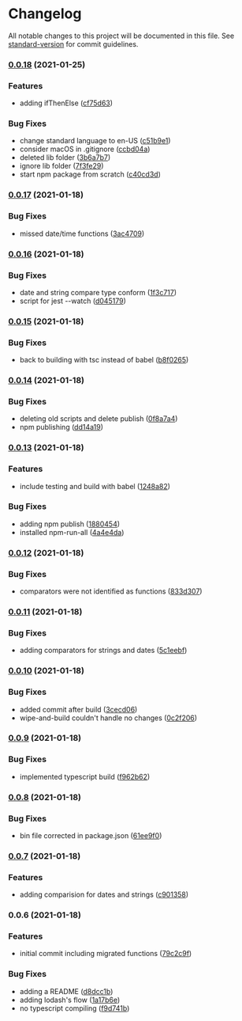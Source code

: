 # Changelog

All notable changes to this project will be documented in this file. See [standard-version](https://github.com/conventional-changelog/standard-version) for commit guidelines.

### [0.0.18](https://github.com/cabcookie/cbk-functional-library/compare/v0.0.17...v0.0.18) (2021-01-25)


### Features

* adding ifThenElse ([cf75d63](https://github.com/cabcookie/cbk-functional-library/commit/cf75d63ea35d4addcd7e0f891ea84fc2169b9978))


### Bug Fixes

* change standard language to en-US ([c51b9e1](https://github.com/cabcookie/cbk-functional-library/commit/c51b9e133ff9d235e9bcf514525e8244c0b287f4))
* consider macOS in .gitignore ([ccbd04a](https://github.com/cabcookie/cbk-functional-library/commit/ccbd04a53355d6f3127405d2ba571640fbe2e3c4))
* deleted lib folder ([3b6a7b7](https://github.com/cabcookie/cbk-functional-library/commit/3b6a7b7e4db902be6c063b572a3096681e8ec2a5))
* ignore lib folder ([7f3fe29](https://github.com/cabcookie/cbk-functional-library/commit/7f3fe29d4bd3d110a37a643a2c87fee01e8fd3e0))
* start npm package from scratch ([c40cd3d](https://github.com/cabcookie/cbk-functional-library/commit/c40cd3db2832731b6e7afdc1af406dbd66a8fa5f))

### [0.0.17](https://github.com/cabcookie/cbk-functional-library/compare/v0.0.16...v0.0.17) (2021-01-18)


### Bug Fixes

* missed date/time functions ([3ac4709](https://github.com/cabcookie/cbk-functional-library/commit/3ac47098c26827dd670170cae9a334210d65539f))

### [0.0.16](https://github.com/cabcookie/cbk-functional-library/compare/v0.0.15...v0.0.16) (2021-01-18)


### Bug Fixes

* date and string compare type conform ([1f3c717](https://github.com/cabcookie/cbk-functional-library/commit/1f3c7174fd9b1394b1749dc10749d5489093abeb))
* script for jest --watch ([d045179](https://github.com/cabcookie/cbk-functional-library/commit/d045179b114b9953256f6293dbb29329527970c3))

### [0.0.15](https://github.com/cabcookie/cbk-functional-library/compare/v0.0.14...v0.0.15) (2021-01-18)


### Bug Fixes

* back to building with tsc instead of babel ([b8f0265](https://github.com/cabcookie/cbk-functional-library/commit/b8f0265b5e72428b165bf45ac3e16967240eaf44))

### [0.0.14](https://github.com/cabcookie/cbk-functional-library/compare/v0.0.13...v0.0.14) (2021-01-18)


### Bug Fixes

* deleting old scripts and delete publish ([0f8a7a4](https://github.com/cabcookie/cbk-functional-library/commit/0f8a7a4eb009a9a2ca9187c7842d4935ca9e2b2b))
* npm publishing ([dd14a19](https://github.com/cabcookie/cbk-functional-library/commit/dd14a19960119a1c2bb10a58519d0a1f6cbd2696))

### [0.0.13](https://github.com/cabcookie/cbk-functional-library/compare/v0.0.12...v0.0.13) (2021-01-18)


### Features

* include testing and build with babel ([1248a82](https://github.com/cabcookie/cbk-functional-library/commit/1248a82d85959fb7ca473f0235d4ad64149755ff))


### Bug Fixes

* adding npm publish ([1880454](https://github.com/cabcookie/cbk-functional-library/commit/1880454a1c27ace81df1c12c8c20515c7e16d87b))
* installed npm-run-all ([4a4e4da](https://github.com/cabcookie/cbk-functional-library/commit/4a4e4daec9dbee5ec14fe73aa8e9db8dc4a3a464))

### [0.0.12](https://github.com/cabcookie/cbk-functional-library/compare/v0.0.11...v0.0.12) (2021-01-18)


### Bug Fixes

* comparators were not identified as functions ([833d307](https://github.com/cabcookie/cbk-functional-library/commit/833d3079787d26d6a3df23958b08c2123642197f))

### [0.0.11](https://github.com/cabcookie/cbk-functional-library/compare/v0.0.10...v0.0.11) (2021-01-18)


### Bug Fixes

* adding comparators for strings and dates ([5c1eebf](https://github.com/cabcookie/cbk-functional-library/commit/5c1eebf27a6d8b56ecdc69b96e799a040e6b1f07))

### [0.0.10](https://github.com/cabcookie/cbk-functional-library/compare/v0.0.9...v0.0.10) (2021-01-18)


### Bug Fixes

* added commit after build ([3cecd06](https://github.com/cabcookie/cbk-functional-library/commit/3cecd0633816072b5e0ac1be23eaae6dde2120e1))
* wipe-and-build couldn't handle no changes ([0c2f206](https://github.com/cabcookie/cbk-functional-library/commit/0c2f20621fe7591eec31e0a928ce3b79ec4fd80b))

### [0.0.9](https://github.com/cabcookie/cbk-functional-library/compare/v0.0.8...v0.0.9) (2021-01-18)


### Bug Fixes

* implemented typescript build ([f962b62](https://github.com/cabcookie/cbk-functional-library/commit/f962b62af112a7d43bf810e3406d3aa3c2e66ac7))

### [0.0.8](https://github.com/cabcookie/cbk-functional-library/compare/v0.0.7...v0.0.8) (2021-01-18)


### Bug Fixes

* bin file corrected in package.json ([61ee9f0](https://github.com/cabcookie/cbk-functional-library/commit/61ee9f0db56fca4922780a3abf9805e04a9b1db9))

### [0.0.7](https://github.com/cabcookie/cbk-functional-library/compare/v0.0.6...v0.0.7) (2021-01-18)


### Features

* adding comparision for dates and strings ([c901358](https://github.com/cabcookie/cbk-functional-library/commit/c9013583546b861fea585a60e166ef42b6c85ef3))

### 0.0.6 (2021-01-18)


### Features

* initial commit including migrated functions ([79c2c9f](https://github.com/cabcookie/cbk-functional-library/commit/79c2c9f74933b2aa9592a6022875d628971cad33))


### Bug Fixes

* adding a README ([d8dcc1b](https://github.com/cabcookie/cbk-functional-library/commit/d8dcc1b3adc6de5dfa27df71b5dbacebd40b8b58))
* adding lodash's flow ([1a17b6e](https://github.com/cabcookie/cbk-functional-library/commit/1a17b6e6a516c73d51f6304815ab56b1c331b0b2))
* no typescript compiling ([f9d741b](https://github.com/cabcookie/cbk-functional-library/commit/f9d741b8f035e6b1c8727f4350411c2c8724e6c3))
